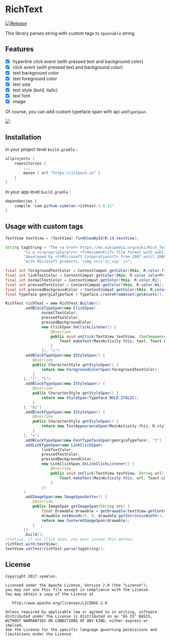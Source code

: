 # RichText
[![Release](https://jitpack.io/v/xymelon/richtext.svg)](https://jitpack.io/#xymelon/richtext)

This library parses string with custom tags to `Spannable` string.

## Features
- [x] hyperlink click event (with pressed text and background color)
- [x] click event (with pressed text and background color)
- [x] text background color
- [x] text foreground color
- [x] text size
- [x] text style (bold, italic)
- [x] text font
- [x] image

Of course, you can add custom typeface span with api `addTypeSpan`.

<img src="RichText.gif"/>

## Installation
In your project level `build.gradle` :

```java
allprojects {
    repositories {
        ...
        maven { url "https://jitpack.io" }
    }
}
```
In your app level `build.gradle` :

```java
dependencies {
    compile 'com.github.xymelon:richtext:1.0.11'
}
```

## Usage with custom tags
```java
TextView textView = (TextView) findViewById(R.id.textView);

String tagString = "The <a href='https://en.wikipedia.org/wiki/Rich_Text_Format'>Rich Text Format</a> " +
        "is a <c>proprietary</c> <f>document</f> file format with published <bi>specification</bi> " +
        "developed by <t>Microsoft Corporation</t> from 1987 until 2008 for <s>cross-platform</s> document interchange " +
        "with Microsoft products. <img src='ic_vip' />";

final int foregroundTextColor = ContextCompat.getColor(this, R.color.T1);
final int linkTextColor = ContextCompat.getColor(this, R.color.colorPrimary);
final int normalTextColor = ContextCompat.getColor(this, R.color.R1);
final int pressedTextColor = ContextCompat.getColor(this, R.color.W1);
final int pressedBackgroundColor = ContextCompat.getColor(this, R.color.B1);
final Typeface georgiaTypeface = Typeface.createFromAsset(getAssets(), "fonts/Georgia Italic.ttf");

RichText richText = new RichText.Builder()
        .addBlockTypeSpan(new ClickSpan(
                normalTextColor,
                pressedTextColor,
                pressedBackgroundColor,
                new ClickSpan.OnClickListener() {
                    @Override
                    public void onClick(TextView textView, CharSequence text, float rawX, float rawY) {
                        Toast.makeText(MainActivity.this, text, Toast.LENGTH_SHORT).show();
                    }
                }), "c")
        .addBlockTypeSpan(new IStyleSpan() {
            @Override
            public CharacterStyle getStyleSpan() {
                return new ForegroundColorSpan(foregroundTextColor);
            }
        }, "f", "t")
        .addBlockTypeSpan(new IStyleSpan() {
            @Override
            public CharacterStyle getStyleSpan() {
                return new StyleSpan(Typeface.BOLD_ITALIC);
            }
        }, "bi")
        .addBlockTypeSpan(new IStyleSpan() {
            @Override
            public CharacterStyle getStyleSpan() {
                return new TextAppearanceSpan(MainActivity.this, R.style.TextSize);
            }
        }, "s")
        .addBlockTypeSpan(new FontTypefaceSpan(georgiaTypeface), "t")
        .addLinkTypeSpan(new LinkClickSpan(
                linkTextColor,
                pressedTextColor,
                pressedBackgroundColor,
                new LinkClickSpan.OnLinkClickListener() {
                    @Override
                    public void onClick(TextView textView, String url) {
                        Toast.makeText(MainActivity.this, url, Toast.LENGTH_SHORT).show();
                    }
                })
        )
        .addImageSpan(new ImageSpanGetter() {
            @Override
            public ImageSpan getImageSpan(String src) {
                final Drawable drawable = getDrawable(textView.getContext(), src);
                drawable.setBounds(0, 0, drawable.getIntrinsicWidth(), drawable.getIntrinsicHeight());
                return new CenteredImageSpan(drawable);
            }
        })
        .build();
//notice: if set click span, you must invoke this method.
richText.with(textView);
textView.setText(richText.parse(tagString));
```

## License
```
Copyright 2017 xymelon.

Licensed under the Apache License, Version 2.0 (the "License");
you may not use this file except in compliance with the License.
You may obtain a copy of the License at

   http://www.apache.org/licenses/LICENSE-2.0

Unless required by applicable law or agreed to in writing, software
distributed under the License is distributed on an "AS IS" BASIS,
WITHOUT WARRANTIES OR CONDITIONS OF ANY KIND, either express or implied.
See the License for the specific language governing permissions and
limitations under the License.
```
